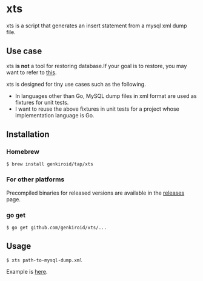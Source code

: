 # xts

xts is a script that generates an insert statement from a mysql xml dump file.

## Use case

xts **is not** a tool for restoring database.If your goal is to restore, you may want to refer to [this](https://rpbouman.blogspot.com/2010/04/restoring-xml-formatted-mysql-dumps.html).

xts is designed for tiny use cases such as the following.

- In languages other than Go, MySQL dump files in xml format are used as fixtures for unit tests.
- I want to reuse the above fixtures in unit tests for a project whose implementation language is Go.

## Installation

### Homebrew

```console
$ brew install genkiroid/tap/xts
```

### For other platforms

Precompiled binaries for released versions are available in the [releases](https://github.com/genkiroid/xts/releases) page.

### go get

```console
$ go get github.com/genkiroid/xts/...
```

## Usage

```console
$ xts path-to-mysql-dump.xml
```

Example is [here](https://github.com/genkiroid/xts/blob/main/xts_example_test.go).

